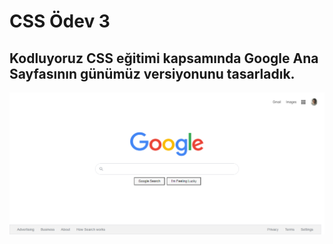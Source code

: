 # CSS Ödev 3
## Kodluyoruz CSS eğitimi kapsamında Google Ana Sayfasının günümüz versiyonunu tasarladık. 




![Image](image/googletask3.jpg)